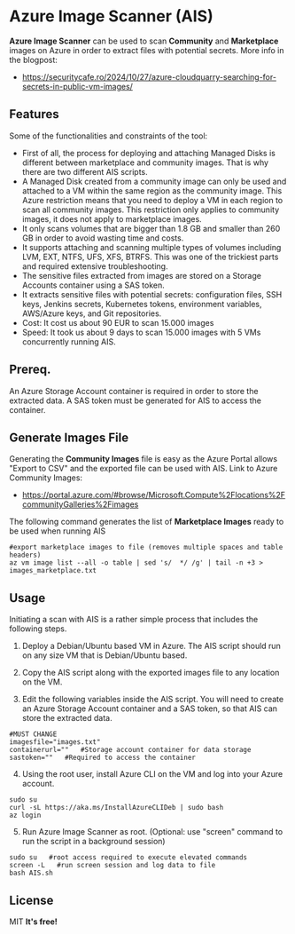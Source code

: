 # Azure Image Scanner (AIS)

**Azure Image Scanner** can be used to scan **Community** and **Marketplace** images on Azure in order to extract files with potential secrets. More info in the blogpost:
- https://securitycafe.ro/2024/10/27/azure-cloudquarry-searching-for-secrets-in-public-vm-images/

## Features

Some of the functionalities and constraints of the tool:
- First of all, the process for deploying and attaching Managed Disks is different between marketplace and community images. That is why there are two different AIS scripts.
- A Managed Disk created from a community image can only be used and attached to a VM within the same region as the community image. This Azure restriction means that you need to deploy a VM in each region to scan all community images. This restriction only applies to community images, it does not apply to marketplace images.
- It only scans volumes that are bigger than 1.8 GB and smaller than 260 GB in order to avoid wasting time and costs.
- It supports attaching and scanning multiple types of volumes including LVM, EXT, NTFS, UFS, XFS, BTRFS. This was one of the trickiest parts and required extensive troubleshooting.
- The sensitive files extracted from images are stored on a Storage Accounts container using a SAS token.
- It extracts sensitive files with potential secrets: configuration files, SSH keys, Jenkins secrets, Kubernetes tokens, environment variables, AWS/Azure keys, and Git repositories.
- Cost: It cost us about 90 EUR to scan 15.000 images
- Speed: It took us about 9 days to scan 15.000 images with 5 VMs concurrently running AIS.

## Prereq.

An Azure Storage Account container is required in order to store the extracted data. A SAS token must be generated for AIS to access the container.

## Generate Images File

Generating the **Community Images** file is easy as the Azure Portal allows "Export to CSV" and the exported file can be used with AIS. Link to Azure Community Images:
- https://portal.azure.com/#browse/Microsoft.Compute%2Flocations%2FcommunityGalleries%2Fimages

The following command generates the list of **Marketplace Images** ready to be used when running AIS
```
#export marketplace images to file (removes multiple spaces and table headers)
az vm image list --all -o table | sed 's/  */ /g' | tail -n +3 > images_marketplace.txt
```

## Usage

Initiating a scan with AIS is a rather simple process that includes the following steps.

1. Deploy a Debian/Ubuntu based VM in Azure. The AIS script should run on any size VM that is Debian/Ubuntu based.

2. Copy the AIS script along with the exported images file to any location on the VM.

3. Edit the following variables inside the AIS script. You will need to create an Azure Storage Account container and a SAS token, so that AIS can store the extracted data.

```
#MUST CHANGE
imagesfile="images.txt"
containerurl=""   #Storage account container for data storage
sastoken=""   #Required to access the container
```

4. Using the root user, install Azure CLI on the VM and log into your Azure account.

```
sudo su
curl -sL https://aka.ms/InstallAzureCLIDeb | sudo bash
az login
```

5. Run Azure Image Scanner as root. (Optional: use "screen" command to run the script in a background session)

```
sudo su   #root access required to execute elevated commands
screen -L   #run screen session and log data to file
bash AIS.sh
```

## License

MIT
**It's free!**
